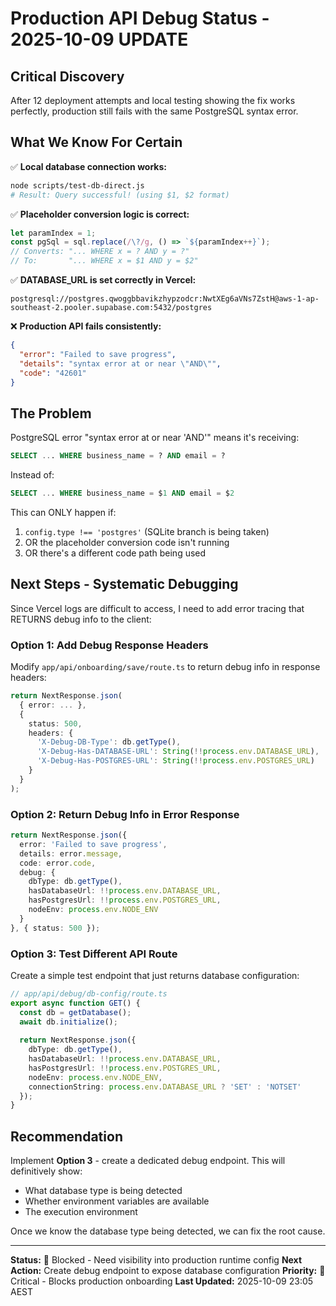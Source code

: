 # Production API Debug Status - 2025-10-09 UPDATE

## Critical Discovery

After 12 deployment attempts and local testing showing the fix works perfectly, production still fails with the same PostgreSQL syntax error.

## What We Know For Certain

✅ **Local database connection works:**
```bash
node scripts/test-db-direct.js
# Result: Query successful! (using $1, $2 format)
```

✅ **Placeholder conversion logic is correct:**
```typescript
let paramIndex = 1;
const pgSql = sql.replace(/\?/g, () => `${paramIndex++}`);
// Converts: "... WHERE x = ? AND y = ?" 
// To:       "... WHERE x = $1 AND y = $2"
```

✅ **DATABASE_URL is set correctly in Vercel:**
```
postgresql://postgres.qwoggbbavikzhypzodcr:NwtXEg6aVNs7ZstH@aws-1-ap-southeast-2.pooler.supabase.com:5432/postgres
```

❌ **Production API fails consistently:**
```json
{
  "error": "Failed to save progress",
  "details": "syntax error at or near \"AND\"",
  "code": "42601"
}
```

## The Problem

PostgreSQL error "syntax error at or near 'AND'" means it's receiving:
```sql
SELECT ... WHERE business_name = ? AND email = ?
```

Instead of:
```sql
SELECT ... WHERE business_name = $1 AND email = $2
```

This can ONLY happen if:
1. `config.type !== 'postgres'` (SQLite branch is being taken)
2. OR the placeholder conversion code isn't running
3. OR there's a different code path being used

## Next Steps - Systematic Debugging

Since Vercel logs are difficult to access, I need to add error tracing that RETURNS debug info to the client:

### Option 1: Add Debug Response Headers
Modify `app/api/onboarding/save/route.ts` to return debug info in response headers:
```typescript
return NextResponse.json(
  { error: ... },
  { 
    status: 500,
    headers: {
      'X-Debug-DB-Type': db.getType(),
      'X-Debug-Has-DATABASE-URL': String(!!process.env.DATABASE_URL),
      'X-Debug-Has-POSTGRES-URL': String(!!process.env.POSTGRES_URL)
    }
  }
);
```

### Option 2: Return Debug Info in Error Response
```typescript
return NextResponse.json({
  error: 'Failed to save progress',
  details: error.message,
  code: error.code,
  debug: {
    dbType: db.getType(),
    hasDatabaseUrl: !!process.env.DATABASE_URL,
    hasPostgresUrl: !!process.env.POSTGRES_URL,
    nodeEnv: process.env.NODE_ENV
  }
}, { status: 500 });
```

### Option 3: Test Different API Route
Create a simple test endpoint that just returns database configuration:
```typescript
// app/api/debug/db-config/route.ts
export async function GET() {
  const db = getDatabase();
  await db.initialize();
  
  return NextResponse.json({
    dbType: db.getType(),
    hasDatabaseUrl: !!process.env.DATABASE_URL,
    hasPostgresUrl: !!process.env.POSTGRES_URL,
    nodeEnv: process.env.NODE_ENV,
    connectionString: process.env.DATABASE_URL ? 'SET' : 'NOTSET'
  });
}
```

## Recommendation

Implement **Option 3** - create a dedicated debug endpoint. This will definitively show:
- What database type is being detected
- Whether environment variables are available
- The execution environment

Once we know the database type being detected, we can fix the root cause.

---

**Status:** 🚫 Blocked - Need visibility into production runtime config
**Next Action:** Create debug endpoint to expose database configuration
**Priority:** 🔴 Critical - Blocks production onboarding
**Last Updated:** 2025-10-09 23:05 AEST
